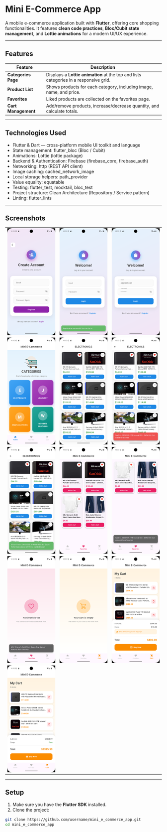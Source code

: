 # Mini E-Commerce App

A mobile e-commerce application built with **Flutter**, offering core shopping functionalities. It features **clean code practices**, **Bloc/Cubit state management**, and **Lottie animations** for a modern UI/UX experience.

---

## Features

| Feature | Description |
|---------|-------------|
| **Categories Page** | Displays a **Lottie animation** at the top and lists categories in a responsive grid. |
| **Product List** | Shows products for each category, including image, name, and price. |
| **Favorites** | Liked products are collected on the favorites page. |
| **Cart Management** | Add/remove products, increase/decrease quantity, and calculate totals. |

---

## Technologies Used

- Flutter & Dart — cross-platform mobile UI toolkit and language
- State management: flutter_bloc (Bloc / Cubit)
- Animations: Lottie (lottie package)
- Backend & Authentication: Firebase (firebase_core, firebase_auth)
- Networking: http (REST API client)
- Image caching: cached_network_image
- Local storage helpers: path_provider
- Value equality: equatable
- Testing: flutter_test, mocktail, bloc_test
- Project structure: Clean Architecture (Repository / Service pattern)
- Linting: flutter_lints

---

## Screenshots

|  |  |  |
|--|--|--|
| <img src="screenshots/1.png" width="300"> | <img src="screenshots/2.png" width="300"> | <img src="screenshots/3.png" width="300"> |
| <img src="screenshots/4.png" width="300"> | <img src="screenshots/5.png" width="300"> | <img src="screenshots/6.png" width="300"> |
| <img src="screenshots/7.png" width="300"> | <img src="screenshots/9.png" width="300"> | <img src="screenshots/10.png" width="300"> |
| <img src="screenshots/11.png" width="300"> | <img src="screenshots/12.png" width="300"> | <img src="screenshots/13.png" width="300"> |
| <img src="screenshots/14.png" width="300"> |
---

## Setup

1. Make sure you have the **Flutter SDK** installed.  
2. Clone the project:

```bash
git clone https://github.com/username/mini_e_commerce_app.git
cd mini_e_commerce_app
